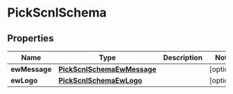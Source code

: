 

# PickScnlSchema


## Properties

| Name | Type | Description | Notes |
|------------ | ------------- | ------------- | -------------|
|**ewMessage** | [**PickScnlSchemaEwMessage**](PickScnlSchemaEwMessage.md) |  |  [optional] |
|**ewLogo** | [**PickScnlSchemaEwLogo**](PickScnlSchemaEwLogo.md) |  |  [optional] |



